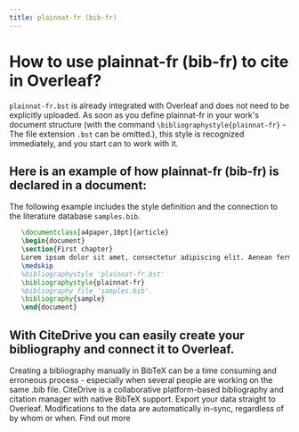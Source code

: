```yaml
---
title: plainnat-fr (bib-fr)
---
```


# How to use plainnat-fr (bib-fr) to cite in Overleaf? 
`plainnat-fr.bst` is already integrated with Overleaf and does not need to be explicitly uploaded. As soon as you define plainnat-fr in your work's document structure (with the command `\bibliographystyle{plainnat-fr}` - The file extension `.bst` can be omitted.), this style is recognized immediately, and you start can to work with it.

## Here is an example of how plainnat-fr (bib-fr) is declared in a document:
The following example includes the style definition and the connection to the literature database `samples.bib`.
```tex
   \documentclass[a4paper,10pt]{article}
   \begin{document}
   \section{First chapter}
   Lorem ipsum dolor sit amet, consectetur adipiscing elit. Aenean fermentum justo massa, ut maximus mauris sodales et. Aenean vel elit a erat rhoncus pharetra.
   \medskip
   %bibliographystyle 'plainnat-fr.bst'
   \bibliographystyle{plainnat-fr}
   %bibliography file 'samples.bib'.
   \bibliography{sample}
   \end{document}
```

## With CiteDrive you can easily create your bibliography and connect it to Overleaf. 
Creating a bibliography manually in BibTeX can be a time consuming and erroneous process - especially when several people are working on the same .bib file. CiteDrive is a collaborative platform-based bibliography and citation manager with native BibTeX support. Export your data straight to Overleaf. Modifications to the data are automatically in-sync, regardless of by whom or when. Find out more